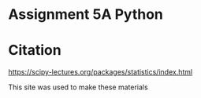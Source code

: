 # Assignment 5A Python





# Citation

https://scipy-lectures.org/packages/statistics/index.html

This site was used to make these materials






 
  
